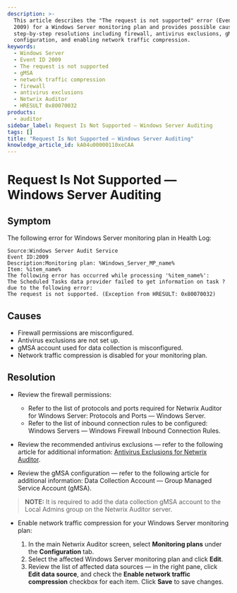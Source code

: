 ```yaml
---
description: >-
  This article describes the "The request is not supported" error (Event ID
  2009) for a Windows Server monitoring plan and provides possible causes and
  step-by-step resolutions including firewall, antivirus exclusions, gMSA
  configuration, and enabling network traffic compression.
keywords:
  - Windows Server
  - Event ID 2009
  - The request is not supported
  - gMSA
  - network traffic compression
  - firewall
  - antivirus exclusions
  - Netwrix Auditor
  - HRESULT 0x80070032
products:
  - auditor
sidebar_label: Request Is Not Supported — Windows Server Auditing
tags: []
title: "Request Is Not Supported — Windows Server Auditing"
knowledge_article_id: kA04u00000110xeCAA
---
```


# Request Is Not Supported — Windows Server Auditing

## Symptom

The following error for Windows Server monitoring plan in Health Log:

```text
Source:Windows Server Audit Service
Event ID:2009
Description:Monitoring plan: %Windows_Server_MP_name% 
Item: %item_name%
The following error has occurred while processing '%item_name%': 
The Scheduled Tasks data provider failed to get information on task ? due to the following error:
The request is not supported. (Exception from HRESULT: 0x80070032)
```

## Causes

- Firewall permissions are misconfigured.
- Antivirus exclusions are not set up.
- gMSA account used for data collection is misconfigured.
- Network traffic compression is disabled for your monitoring plan.

## Resolution

- Review the firewall permissions:
  - Refer to the list of protocols and ports required for Netwrix Auditor for Windows Server: Protocols and Ports — Windows Server.
  - Refer to the list of inbound connection rules to be configured: Windows Servers — Windows Firewall Inbound Connection Rules.

- Review the recommended antivirus exclusions — refer to the following article for additional information: [Antivirus Exclusions for Netwrix Auditor](/docs/kb/auditor/antivirus-exclusions-for-netwrix-auditor.md).

- Review the gMSA configuration — refer to the following article for additional information: Data Collection Account — Group Managed Service Account (gMSA).

> **NOTE:** It is required to add the data collection gMSA account to the Local Admins group on the Netwrix Auditor server.

- Enable network traffic compression for your Windows Server monitoring plan:

  1. In the main Netwrix Auditor screen, select **Monitoring plans** under the **Configuration** tab.
  2. Select the affected Windows Server monitoring plan and click **Edit**.
  3. Review the list of affected data sources — in the right pane, click **Edit data source**, and check the **Enable network traffic compression** checkbox for each item. Click **Save** to save changes.
